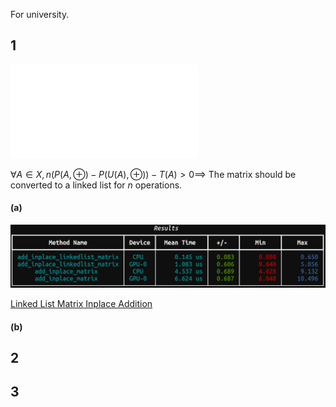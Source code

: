 For university.


## 1

![Conjecture](./conjecture.md)

$\forall A \in X, n(P(A, ⊕) - P(U(A), ⊕)) - T(A) > 0 \implies$ The matrix should be converted to a linked list for $n$ operations.

#### (a)

![linked list result picture](result-summaries/linked-list.png)

[Linked List Matrix Inplace Addition](./structures/linked_list_matrix.py)

#### (b)





## 2


## 3
